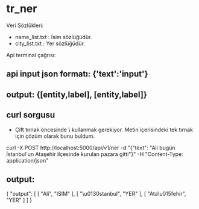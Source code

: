 # tr_ner

Veri Sözlükleri:

- name_list.txt : İsim sözlüğüdür.
- city_list.txt : Yer sözlüğüdür. 

Api terminal çağrısı:

api input json formatı:  {'text':'input'}
-----------------------------------------
output: {[entity,label], [entity,label]} 
-----------------------------------------
curl sorgusu
------------

* Çift tırnak öncesinde \ kullanmak gerekiyor. Metin içerisindeki tek tırnak için çözüm olarak bunu buldum. 

curl -X POST http://localhost:5000/api/v1/ner -d "{\"text\": \"Ali bugün İstanbul'un Ataşehir ilçesinde kurulan pazara gitti\"}" -H "Content-Type: application/json"

output:
--------

{
  "output": [
    [
      "Ali", 
      "ISIM"
    ], 
    [
      "\u0130stanbul", 
      "YER"
    ], 
    [
      "Ata\u015fehir", 
      "YER"
    ]
  ]
}
